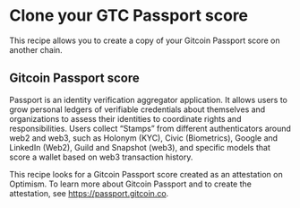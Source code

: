 # Clone your GTC Passport score

This recipe allows you to create a copy of your Gitcoin Passport score on another chain.

## Gitcoin Passport score

Passport is an identity verification aggregator application. It allows users to grow personal ledgers of verifiable credentials about themselves and organizations to assess their identities to coordinate rights and responsibilities. Users collect “Stamps” from different authenticators around web2 and web3, such as Holonym (KYC), Civic (Biometrics), Google and LinkedIn (Web2), Guild and Snapshot (web3), and specific models that score a wallet based on web3 transaction history.

This recipe looks for a Gitcoin Passport score created as an attestation on Optimism. To learn more about Gitcoin Passport and to create the attestation, see https://passport.gitcoin.co.
